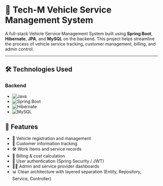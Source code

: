 # 🚗 Tech-M Vehicle Service Management System

A full-stack Vehicle Service Management System built using **Spring Boot**, **Hibernate**, **JPA**, and **MySQL** on the backend. This project helps streamline the process of vehicle service tracking, customer management, billing, and admin control.

---

## 🛠️ Technologies Used

### Backend
- ![Java](https://img.shields.io/badge/Java-ED8B00?style=flat-square&logo=java&logoColor=white)
- ![Spring Boot](https://img.shields.io/badge/Spring_Boot-6DB33F?style=flat-square&logo=spring-boot)
- ![Hibernate](https://img.shields.io/badge/Hibernate-59666C?style=flat-square&logo=hibernate)
- ![MySQL](https://img.shields.io/badge/MySQL-005C84?style=flat-square&logo=mysql)



## 📌 Features

- 🚗 Vehicle registration and management  
- 👤 Customer information tracking  
- 🛠️ Work Items and service records  
- 🧾 Billing & cost calculation  
- 🔐 User authentication (Spring Security / JWT)  
- 🧑‍🔧 Admin and service provider dashboards  
- 📊 Clean architecture with layered separation (Entity, Repository, Service, Controller)
